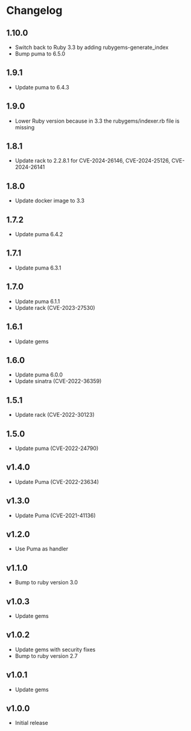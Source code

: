 # Changelog

## 1.10.0

* Switch back to Ruby 3.3 by adding rubygems-generate_index
* Bump puma to 6.5.0

## 1.9.1

* Update puma to 6.4.3

## 1.9.0

* Lower Ruby version because in 3.3 the rubygems/indexer.rb file is missing

## 1.8.1

* Update rack to 2.2.8.1 for CVE-2024-26146, CVE-2024-25126, CVE-2024-26141

## 1.8.0

* Update docker image to 3.3

## 1.7.2

* Update puma 6.4.2

## 1.7.1

* Update puma 6.3.1

## 1.7.0

* Update puma 6.1.1
* Update rack (CVE-2023-27530)

## 1.6.1

* Update gems

## 1.6.0

* Update puma 6.0.0
* Update sinatra (CVE-2022-36359)

## 1.5.1

* Update rack (CVE-2022-30123)

## 1.5.0

* Update puma (CVE-2022-24790)

## v1.4.0

* Update Puma (CVE-2022-23634)

## v1.3.0

* Update Puma (CVE-2021-41136)

## v1.2.0

* Use Puma as handler

## v1.1.0

* Bump to ruby version 3.0

## v1.0.3

* Update gems

## v1.0.2

* Update gems with security fixes
* Bump to ruby version 2.7

## v1.0.1

* Update gems

## v1.0.0

* Initial release
